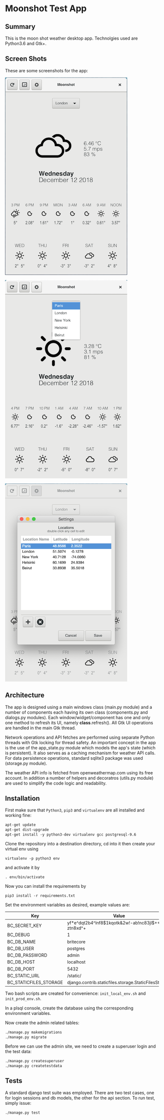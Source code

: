 # Moonshot Test App

## Summary
This is the moon shot weather desktop app. Technolgies used are Python3.6 and Gtk+.


## Screen Shots
These are some screenshots for the app:

![UI_SCREENSHOT IMAGE](https://github.com/rabihkodeih/moonshot/blob/master/assets/screenshot_1.png)

![UI_SCREENSHOT IMAGE](https://github.com/rabihkodeih/moonshot/blob/master/assets/screenshot_2.png)

![UI_SCREENSHOT IMAGE](https://github.com/rabihkodeih/moonshot/blob/master/assets/screenshot_3.png)


## Architecture
The app is designed using a main windows class (main.py module) and a number of components each having its own class
(components.py and dialogs.py modules). Each window/widget/component has one and only one method to refresh its UI, 
namely __class__.refresh(). All Gtk UI operations are handled in the main Gtk thread. 

Network operations and API fetches are performed using separate Python threads with Gtk locking for thread safety. 
An important concept in the app is the use of the app_state.py module which models the app's state (which is persistent). 
It also serves as a caching mechanism for weather API calls. For data persistence operations, standard sqlite3 package was used 
(storage.py module). 

The weather API info is fetched from openweathermap.com using its free  account. In addition a number of helpers and 
decoratros (utils.py module) are used to simplify the code logic and readability.


## Installation

First make sure that `Python3`, `pip3` and `virtualenv` are all installed and working fine:

    apt-get update
    apt-get dist-upgrade
    apt-get install -y python3-dev virtualenv gcc postgresql-9.6 

Clone the repository into a destination directory, cd into it then create your virtual env using

    virtualenv -p python3 env
    
and activate it by

    . env/bin/activate
    
Now you can install the requirements by

    pip3 install -r requirements.txt
        
Set the environment variables as desired, example values are:

| Key                       | Value                |
| --------------------------| -------------------- |
| BC_SECRET_KEY | yf*e^dqt2b4^lnf8$1kqotk&2w!-ab!nc83jl$++g-ztn8xd^+ |
| BC_DEBUG | 1 |
| BC_DB_NAME | britecore |
| BC_DB_USER | postgres |
| BC_DB_PASSWORD | admin |
| BC_DB_HOST | localhost |
| BC_DB_PORT | 5432 |
| BC_STATIC_URL | /static/ 
| BC_STATICFILES_STORAGE | django.contrib.staticfiles.storage.StaticFilesStorage

Two bash scripts are created for convenience: `init_local_env.sh` and `init_prod_env.sh`.

In a plsql console, create the database using the corresponding environment variables. 

Now create the admin related tables:

    ./manage.py makemigrations
    ./manage.py migrate
    
Before we can use the admin site, we need to create a superuser login and the test data:

    ./manage.py createsuperuser
    ./manage.py createtestdata


## Tests

A standard django test suite was employed. There are two test cases, one for login sessions and db models, the other for the api section.
To run test, simply issue:

    ./manage.py test





